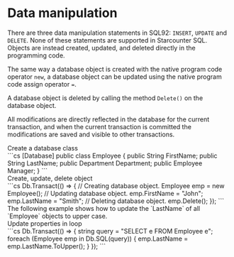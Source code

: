 # Data manipulation

There are three data manipulation statements in SQL92: <code>INSERT</code>, <code>UPDATE</code> and <code>DELETE</code>. None of these statements are supported in Starcounter SQL. Objects are instead created, updated, and deleted directly in the programming code.

The same way a database object is created with the native program code operator `new`, a database object can be updated using the native program code assign operator `=`.

A database object is deleted by calling the method `Delete()` on the database object.

All modifications are directly reflected in the database for the current transaction, and when the current transaction is committed the modifications are saved and visible to other transactions.

<div class="code-name code-title">Create a database class</div>
```cs
[Database]
public class Employee
{
    public String FirstName;
    public String LastName;
    public Department Department;
    public Employee Manager;
}
```

<div class="code-name code-title">Create, update, delete object</div>
```cs
Db.Transact(() =>
{
    // Creating database object.
    Employee emp = new Employee();
    // Updating database object.
    emp.FirstName = "John";
    emp.LastName = "Smith";
    // Deleting database object.
    emp.Delete();
});
```
The following example shows how to update the `LastName` of all
`Employee` objects to upper case.

<div class="code-name code-title">Update properties in loop</div>
```cs
Db.Transact(() =>
{ 
    string query = "SELECT e FROM Employee e";
    foreach (Employee emp in Db.SQL<Employee>(query))
    {
        emp.LastName = emp.LastName.ToUpper();
    }
});
```
